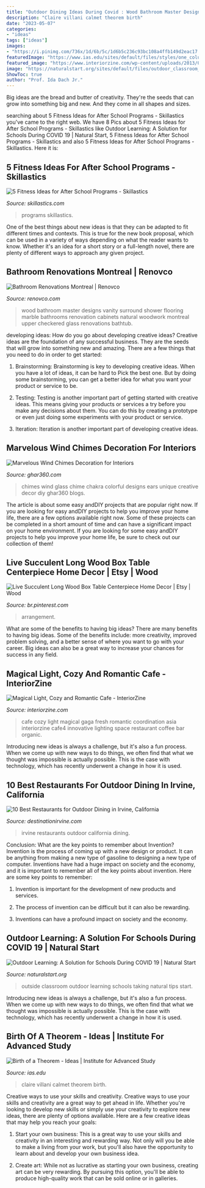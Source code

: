 ```yaml
---
title: "Outdoor Dining Ideas During Covid : Wood Bathroom Master Designs Vanity Surround Shower Flooring Marble Bathrooms Renovation Cabinets Natural Woodwork Montreal Upper Checkered Glass Renovations Bathtub"
description: "Claire villani calmet theorem birth"
date: "2023-05-07"
categories:
- "ideas"
tags: ["ideas"]
images:
- "https://i.pinimg.com/736x/1d/6b/5c/1d6b5c236c93bc108a4ffb149d2eac17.jpg"
featuredImage: "https://www.ias.edu/sites/default/files/styles/one_column_small/public/images/featured-thumbnails/ideas/2009P.dans_les_bois_de_Princeton.jpg?itok=By_Cd7xn"
featured_image: "https://www.interiorzine.com/wp-content/uploads/2013/07/fresh-innovative-design-cafe4.jpg"
image: "https://naturalstart.org/sites/default/files/outdoor_classroom_resized.jpg"
ShowToc: true
author: "Prof. Ida Dach Jr."
---
```



Big ideas are the bread and butter of creativity. They're the seeds that can grow into something big and new. And they come in all shapes and sizes.

	

		
searching about 5 Fitness Ideas for After School Programs - Skillastics you've came to the right web. We have 8 Pics about 5 Fitness Ideas for After School Programs - Skillastics like Outdoor Learning: A Solution for Schools During COVID 19 | Natural Start, 5 Fitness Ideas for After School Programs - Skillastics and also 5 Fitness Ideas for After School Programs - Skillastics. Here it is:
		
    
## 5 Fitness Ideas For After School Programs - Skillastics

<img loading=lazy src="https://www.skillastics.com/wp-content/uploads/2020/09/physical-activities-children-e1600702483210.jpg" onerror="this.onerror=null;this.src='https://tse4.mm.bing.net/th?id=OIP.guxg7_uYG44zNqpwO30xCAHaEU&amp;pid=15.1';" alt="5 Fitness Ideas for After School Programs - Skillastics">

_Source: skillastics.com_

>programs skillastics. 

	

One of the best things about new ideas is that they can be adapted to fit different times and contexts. This is true for the new book proposal, which can be used in a variety of ways depending on what the reader wants to know. Whether it's an idea for a short story or a full-length novel, there are plenty of different ways to approach any given project.

    
## Bathroom Renovations Montreal | Renovco

<img loading=lazy src="https://www.renovco.com/wp-content/uploads/2014/10/bathroom_renovation_montreal_2.jpg" onerror="this.onerror=null;this.src='https://tse4.mm.bing.net/th?id=OIP.q0ys4eKJPq9oKuAiNKZnQAHaFj&amp;pid=15.1';" alt="Bathroom Renovations Montreal | Renovco">

_Source: renovco.com_

>wood bathroom master designs vanity surround shower flooring marble bathrooms renovation cabinets natural woodwork montreal upper checkered glass renovations bathtub. 

	

developing ideas: How do you go about developing creative ideas?
Creative ideas are the foundation of any successful business. They are the seeds that will grow into something new and amazing. There are a few things that you need to do in order to get started:
1. Brainstorming: Brainstorming is key to developing creative ideas. When you have a lot of ideas, it can be hard to Pick the best one. But by doing some brainstorming, you can get a better idea for what you want your product or service to be.

2. Testing: Testing is another important part of getting started with creative ideas. This means giving your products or services a try before you make any decisions about them. You can do this by creating a prototype or even just doing some experiments with your product or service.

3. Iteration: Iteration is another important part of developing creative ideas.

    
## Marvelous Wind Chimes Decoration For Interiors

<img loading=lazy src="http://ghar360.com/blogs/wp-content/uploads/c19.jpg" onerror="this.onerror=null;this.src='https://tse1.mm.bing.net/th?id=OIP.xF6VG0x754in0zzj3N7whwHaJ4&amp;pid=15.1';" alt="Marvelous Wind Chimes Decoration for Interiors">

_Source: ghar360.com_

>chimes wind glass chime chakra colorful designs ears unique creative decor diy ghar360 blogs. 

	

The article is about some easy andDIY projects that are popular right now.
If you are looking for easy andDIY projects to help you improve your home life, there are a few options available right now. Some of these projects can be completed in a short amount of time and can have a significant impact on your home environment. If you are looking for some easy andDIY projects to help you improve your home life, be sure to check out our collection of them!

    
## Live Succulent Long Wood Box Table Centerpiece Home Decor | Etsy | Wood

<img loading=lazy src="https://i.pinimg.com/736x/1d/6b/5c/1d6b5c236c93bc108a4ffb149d2eac17.jpg" onerror="this.onerror=null;this.src='https://tse2.mm.bing.net/th?id=OIP.1cNWSgVKa1a7DQS-UT9Y0QHaLH&amp;pid=15.1';" alt="Live Succulent Long Wood Box Table Centerpiece Home Decor | Etsy | Wood">

_Source: br.pinterest.com_

>arrangement. 

	

What are some of the benefits to having big ideas?
There are many benefits to having big ideas. Some of the benefits include: more creativity, improved problem solving, and a better sense of where you want to go with your career. Big ideas can also be a great way to increase your chances for success in any field.

    
## Magical Light, Cozy And Romantic Cafe - InteriorZine

<img loading=lazy src="https://www.interiorzine.com/wp-content/uploads/2013/07/fresh-innovative-design-cafe4.jpg" onerror="this.onerror=null;this.src='https://tse3.mm.bing.net/th?id=OIP.8Asw9pkrSrqNeV3DcxO4AQHaJE&amp;pid=15.1';" alt="Magical Light, Cozy and Romantic Cafe - InteriorZine">

_Source: interiorzine.com_

>cafe cozy light magical gaga fresh romantic coordination asia interiorzine cafe4 innovative lighting space restaurant coffee bar organic. 

	

Introducing new ideas is always a challenge, but it's also a fun process. When we come up with new ways to do things, we often find that what we thought was impossible is actually possible. This is the case with technology, which has recently underwent a change in how it is used. 

    
## 10 Best Restaurants For Outdoor Dining In Irvine, California

<img loading=lazy src="https://assets.simpleviewinc.com/simpleview/image/upload/c_limit,h_1200,q_75,w_1200/v1/clients/irvine/b0cc5d30_407a_4c39_9d73_cf1741dc4690_f83cfdc0-5b27-4236-82bc-c50fa207c74c.jpg" onerror="this.onerror=null;this.src='https://tse2.mm.bing.net/th?id=OIP.XibDDXyUiWUNeR9vj5bwcgHaE-&amp;pid=15.1';" alt="10 Best Restaurants for Outdoor Dining in Irvine, California">

_Source: destinationirvine.com_

>irvine restaurants outdoor california dining. 

	

Conclusion: What are the key points to remember about Invention?
Invention is the process of coming up with a new design or product. It can be anything from making a new type of gasoline to designing a new type of computer. Inventions have had a huge impact on society and the economy, and it is important to remember all of the key points about invention. Here are some key points to remember:
1) Invention is important for the development of new products and services.

2) The process of invention can be difficult but it can also be rewarding.

3) Inventions can have a profound impact on society and the economy.

    
## Outdoor Learning: A Solution For Schools During COVID 19 | Natural Start

<img loading=lazy src="https://naturalstart.org/sites/default/files/outdoor_classroom_resized.jpg" onerror="this.onerror=null;this.src='https://tse1.mm.bing.net/th?id=OIP.QESfCor3cdzjoBZfWOw0_wHaE7&amp;pid=15.1';" alt="Outdoor Learning: A Solution for Schools During COVID 19 | Natural Start">

_Source: naturalstart.org_

>outside classroom outdoor learning schools taking natural tips start. 

	

Introducing new ideas is always a challenge, but it's also a fun process. When we come up with new ways to do things, we often find that what we thought was impossible is actually possible. This is the case with technology, which has recently underwent a change in how it is used. 

    
## Birth Of A Theorem - Ideas | Institute For Advanced Study

<img loading=lazy src="https://www.ias.edu/sites/default/files/styles/one_column_small/public/images/featured-thumbnails/ideas/2009P.dans_les_bois_de_Princeton.jpg?itok=By_Cd7xn" onerror="this.onerror=null;this.src='https://tse1.mm.bing.net/th?id=OIP.n39iHQIcmP1teWJi7EnU6wAAAA&amp;pid=15.1';" alt="Birth of a Theorem - Ideas | Institute for Advanced Study">

_Source: ias.edu_

>claire villani calmet theorem birth. 

	

Creative ways to use your skills and creativity.
Creative ways to use your skills and creativity are a great way to get ahead in life. Whether you're looking to develop new skills or simply use your creativity to explore new ideas, there are plenty of options available. Here are a few creative ideas that may help you reach your goals:
1. Start your own business: This is a great way to use your skills and creativity in an interesting and rewarding way. Not only will you be able to make a living from your work, but you'll also have the opportunity to learn about and develop your own business idea.

2. Create art: While not as lucrative as starting your own business, creating art can be very rewarding. By pursuing this option, you'll be able to produce high-quality work that can be sold online or in galleries.


